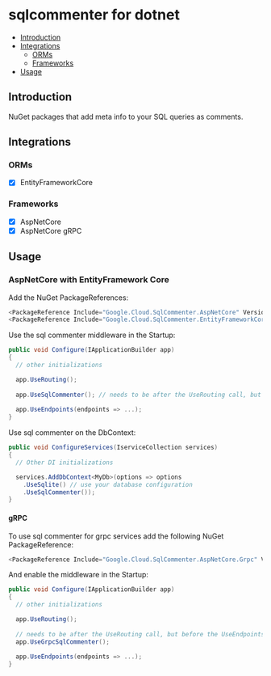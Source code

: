 # sqlcommenter for dotnet

- [Introduction](#Introduction)
- [Integrations](#Integrations)
  - [ORMs](#Integrations)
  - [Frameworks](#Integrations)
- [Usage](#Usage)

## Introduction

NuGet packages that add meta info to your SQL queries as comments.

## Integrations

### ORMs

- [X] EntityFrameworkCore

### Frameworks

- [X] AspNetCore
- [X] AspNetCore gRPC

## Usage

### AspNetCore with EntityFramework Core

Add the NuGet PackageReferences:
```c#
<PackageReference Include="Google.Cloud.SqlCommenter.AspNetCore" Version="X.X.X"
<PackageReference Include="Google.Cloud.SqlCommenter.EntityFrameworkCore" Version="X.X.X"
```

Use the sql commenter middleware in the Startup:
```c#
public void Configure(IApplicationBuilder app)
{
  // other initializations

  app.UseRouting();
  
  app.UseSqlCommenter(); // needs to be after the UseRouting call, but before the UseEndpoints call.
  
  app.UseEndpoints(endpoints => ...);
}
```

Use sql commenter on the DbContext:
```c#
public void ConfigureServices(IserviceCollection services)
{
  // Other DI initializations

  services.AddDbContext<MyDb>(options => options
    .UseSqlite() // use your database configuration
    .UseSqlCommenter());
}
```

#### gRPC

To use sql commenter for grpc services add the following NuGet PackageReference:
```c#
<PackageReference Include="Google.Cloud.SqlCommenter.AspNetCore.Grpc" Version="X.X.X"
```

And enable the middleware in the Startup:
```c#
public void Configure(IApplicationBuilder app)
{
  // other initializations

  app.UseRouting();
  
  // needs to be after the UseRouting call, but before the UseEndpoints call.
  app.UseGrpcSqlCommenter();
  
  app.UseEndpoints(endpoints => ...);
}
```
